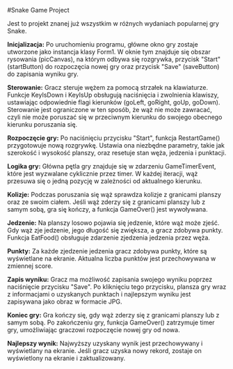 #Snake Game Project

Jest to projekt znanej już wszystkim w różnych wydaniach popularnej gry Snake. 

**Inicjalizacja:** Po uruchomieniu programu, główne okno gry zostaje utworzone jako instancja klasy Form1. W oknie tym znajduje się obszar rysowania (picCanvas), na którym odbywa się rozgrywka, przycisk "Start" (startButton) do rozpoczęcia nowej gry oraz przycisk "Save" (saveButton) do zapisania wyniku gry.

**Sterowanie:** Gracz steruje wężem za pomocą strzałek na klawiaturze. Funkcje KeyIsDown i KeyIsUp obsługują naciśnięcia i zwolnienia klawiszy, ustawiając odpowiednie flagi kierunków (goLeft, goRight, goUp, goDown). Sterowanie jest ograniczone w ten sposób, że wąż nie może zawracać, czyli nie może poruszać się w przeciwnym kierunku do swojego obecnego kierunku poruszania się.

**Rozpoczęcie gry:** Po naciśnięciu przycisku "Start", funkcja RestartGame() przygotowuje nową rozgrywkę. Ustawia ona niezbędne parametry, takie jak szerokość i wysokość planszy, oraz resetuje stan węża, jedzenia i punktacji.

**Logika gry:** Główna pętla gry znajduje się w zdarzeniu GameTimerEvent, które jest wyzwalane cyklicznie przez timer. W każdej iteracji, wąż przesuwa się o jedną pozycję w zależności od aktualnego kierunku.

**Kolizje:** Podczas poruszania się wąż sprawdza kolizje z granicami planszy oraz ze swoim ciałem. Jeśli wąż zderzy się z granicami planszy lub z samym sobą, gra się kończy, a funkcja GameOver() jest wywoływana.

**Jedzenie:** Na planszy losowo pojawia się jedzenie, które wąż może zjeść. Gdy wąż zje jedzenie, jego długość się zwiększa, a gracz zdobywa punkty. Funkcja EatFood() obsługuje zdarzenie zjedzenia jedzenia przez węża.

**Punkty:** Za każde zjedzenie jedzenia gracz zdobywa punkty, które są wyświetlane na ekranie. Aktualna liczba punktów jest przechowywana w zmiennej score.

**Zapis wyniku:** Gracz ma możliwość zapisania swojego wyniku poprzez naciśnięcie przycisku "Save". Po kliknięciu tego przycisku, plansza gry wraz z informacjami o uzyskanych punktach i najlepszym wyniku jest zapisywana jako obraz w formacie JPG.

**Koniec gry:** Gra kończy się, gdy wąż zderzy się z granicami planszy lub z samym sobą. Po zakończeniu gry, funkcja GameOver() zatrzymuje timer gry, umożliwiając graczowi rozpoczęcie nowej gry od nowa.

**Najlepszy wynik:** Najwyższy uzyskany wynik jest przechowywany i wyświetlany na ekranie. Jeśli gracz uzyska nowy rekord, zostaje on wyświetlony na ekranie i zaktualizowany.

